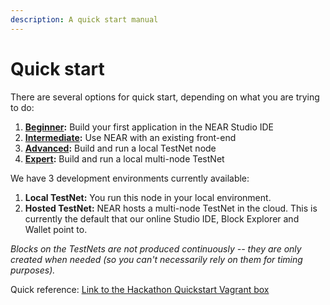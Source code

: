 ```yaml
---
description: A quick start manual
---
```


# Quick start

There are several options for quick start, depending on what you are trying to do:

1. [**Beginner**](easy.md)**:** Build your first application in the NEAR Studio IDE
2. [**Intermediate**](medium.md)**:** Use NEAR with an existing front-end
3. [**Advanced**](advanced.md)**:** Build and run a local TestNet node
4. [**Expert**]()**:** Build and run a local multi-node TestNet

We have 3 development environments currently available:

1. **Local TestNet:** You run this node in your local environment.
2. **Hosted TestNet:** NEAR hosts a multi-node TestNet in the cloud. This is currently the default that our online Studio IDE, Block Explorer and Wallet point to.

_Blocks on the TestNets are not produced continuously -- they are only created when needed \(so you can't necessarily rely on them for timing purposes\)._

Quick reference: [Link to the Hackathon Quickstart Vagrant box](https://github.com/nearprotocol/integration-quickstart)

